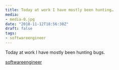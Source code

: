```yaml
---
title: Today at work I have mostly been hunting…
media:
- media-0.jpg
date: "2018-11-12T18:56:30Z"
draft: false
tags:
- softwareengineer
---
```

Today at work I have mostly been hunting bugs.

[softwareengineer](/tags/softwareengineer)
